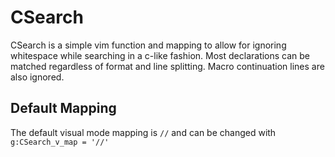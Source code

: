 # CSearch

CSearch is a simple vim function and mapping to allow for ignoring whitespace
while searching in a c-like fashion. Most declarations can be matched regardless
of format and line splitting. Macro continuation lines are also ignored.

## Default Mapping
The default visual mode mapping is `//` and can be changed with
`g:CSearch_v_map = '//'`
